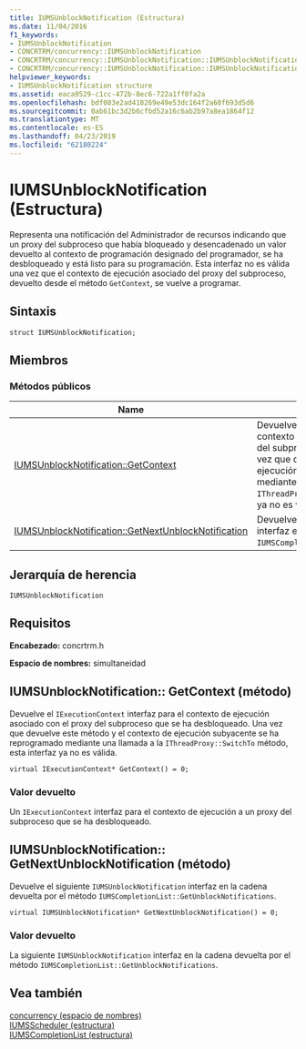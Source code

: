 ```yaml
---
title: IUMSUnblockNotification (Estructura)
ms.date: 11/04/2016
f1_keywords:
- IUMSUnblockNotification
- CONCRTRM/concurrency::IUMSUnblockNotification
- CONCRTRM/concurrency::IUMSUnblockNotification::IUMSUnblockNotification::GetContext
- CONCRTRM/concurrency::IUMSUnblockNotification::IUMSUnblockNotification::GetNextUnblockNotification
helpviewer_keywords:
- IUMSUnblockNotification structure
ms.assetid: eaca9529-c1cc-472b-8ec6-722a1ff0fa2a
ms.openlocfilehash: bdf083e2ad418269e49e53dc164f2a60f693d5d6
ms.sourcegitcommit: 0ab61bc3d2b6cfbd52a16c6ab2b97a8ea1864f12
ms.translationtype: MT
ms.contentlocale: es-ES
ms.lasthandoff: 04/23/2019
ms.locfileid: "62180224"
---
```

# <a name="iumsunblocknotification-structure"></a>IUMSUnblockNotification (Estructura)

Representa una notificación del Administrador de recursos indicando que un proxy del subproceso que había bloqueado y desencadenado un valor devuelto al contexto de programación designado del programador, se ha desbloqueado y está listo para su programación. Esta interfaz no es válida una vez que el contexto de ejecución asociado del proxy del subproceso, devuelto desde el método `GetContext`, se vuelve a programar.

## <a name="syntax"></a>Sintaxis

```
struct IUMSUnblockNotification;
```

## <a name="members"></a>Miembros

### <a name="public-methods"></a>Métodos públicos

|Name|Descripción|
|----------|-----------------|
|[IUMSUnblockNotification::GetContext](#getcontext)|Devuelve el `IExecutionContext` interfaz para el contexto de ejecución asociado con el proxy del subproceso que se ha desbloqueado. Una vez que devuelve este método y el contexto de ejecución subyacente se ha reprogramado mediante una llamada a la `IThreadProxy::SwitchTo` método, esta interfaz ya no es válida.|
|[IUMSUnblockNotification::GetNextUnblockNotification](#getnextunblocknotification)|Devuelve el siguiente `IUMSUnblockNotification` interfaz en la cadena devuelta por el método `IUMSCompletionList::GetUnblockNotifications`.|

## <a name="inheritance-hierarchy"></a>Jerarquía de herencia

`IUMSUnblockNotification`

## <a name="requirements"></a>Requisitos

**Encabezado:** concrtrm.h

**Espacio de nombres:** simultaneidad

##  <a name="getcontext"></a>  IUMSUnblockNotification:: GetContext (método)

Devuelve el `IExecutionContext` interfaz para el contexto de ejecución asociado con el proxy del subproceso que se ha desbloqueado. Una vez que devuelve este método y el contexto de ejecución subyacente se ha reprogramado mediante una llamada a la `IThreadProxy::SwitchTo` método, esta interfaz ya no es válida.

```
virtual IExecutionContext* GetContext() = 0;
```

### <a name="return-value"></a>Valor devuelto

Un `IExecutionContext` interfaz para el contexto de ejecución a un proxy del subproceso que se ha desbloqueado.

##  <a name="getnextunblocknotification"></a>  IUMSUnblockNotification:: GetNextUnblockNotification (método)

Devuelve el siguiente `IUMSUnblockNotification` interfaz en la cadena devuelta por el método `IUMSCompletionList::GetUnblockNotifications`.

```
virtual IUMSUnblockNotification* GetNextUnblockNotification() = 0;
```

### <a name="return-value"></a>Valor devuelto

La siguiente `IUMSUnblockNotification` interfaz en la cadena devuelta por el método `IUMSCompletionList::GetUnblockNotifications`.

## <a name="see-also"></a>Vea también

[concurrency (espacio de nombres)](concurrency-namespace.md)<br/>
[IUMSScheduler (estructura)](iumsscheduler-structure.md)<br/>
[IUMSCompletionList (estructura)](iumscompletionlist-structure.md)
